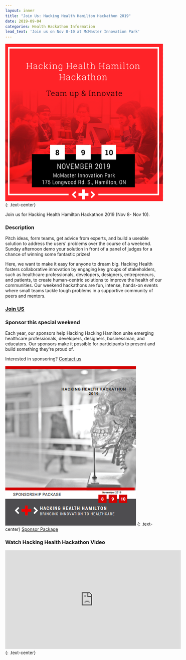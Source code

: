 ```yaml
---
layout: inner
title: "Join Us: Hacking Health Hamilton Hackathon 2019"
date: 2019-09-04
categories: Health Hackathon Information
lead_text: 'Join us on Nov 8-10 at McMaster Innovation Park'
---
```

![Lauren](/img/2019-09-04/hackathon2019_2.png)
{: .text-center}

Join us for Hacking Health Hamilton Hackathon 2019 (Nov 8- Nov 10).

### Description
Pitch ideas, form teams, get advice from experts, and build a useable solution to address the users' problems over the course of a weekend. Sunday afternoon demo your solution in front of a panel of judges for a chance of winning some fantastic prizes! 

Here, we want to make it easy for anyone to dream big. Hacking Health fosters collaborative innovation by engaging key groups of stakeholders, such as healthcare professionals, developers, designers, entrepreneurs, and patients, to create human-centric solutions to improve the health of our communities. Our weekend hackathons are fun, intense, hands-on events where small teams tackle tough problems in a supportive community of peers and mentors.


### [Join US](https://www.eventbrite.ca/e/hacking-health-hamilton-hackathon-2019-tickets-60104994657)

### Sponsor this special weekend
Each year, our sponsors help Hacking Hacking Hamilton unite emerging healthcare professionals, developers, designers, businessman, and educators. Our sponsors make it possible for participants to present and build something they're proud of.

Interested in sponsoring? <a href="mailto:hamilton@hackinghealth.ca.com">Contact us</a>

![sponsor_package_2019](/img/2019-09-04/sponsor_package_2019.png)
{: .text-center}
[Sponsor Package](/img/2019-09-04/pdf/HackingHealth_Hamilton_2019.pdf)


### Watch Hacking Health Hackathon Video
<iframe width="560" height="315" src="https://www.youtube.com/embed/TdkY9Dgie6A" frameborder="0" allow="accelerometer; autoplay; encrypted-media; gyroscope; picture-in-picture" allowfullscreen></iframe>
{: .text-center}
